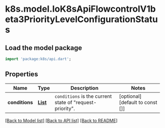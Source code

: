 # k8s.model.IoK8sApiFlowcontrolV1beta3PriorityLevelConfigurationStatus

## Load the model package
```dart
import 'package:k8s/api.dart';
```

## Properties
Name | Type | Description | Notes
------------ | ------------- | ------------- | -------------
**conditions** | [**List<IoK8sApiFlowcontrolV1beta3PriorityLevelConfigurationCondition>**](IoK8sApiFlowcontrolV1beta3PriorityLevelConfigurationCondition.md) | `conditions` is the current state of \"request-priority\". | [optional] [default to const []]

[[Back to Model list]](../README.md#documentation-for-models) [[Back to API list]](../README.md#documentation-for-api-endpoints) [[Back to README]](../README.md)


